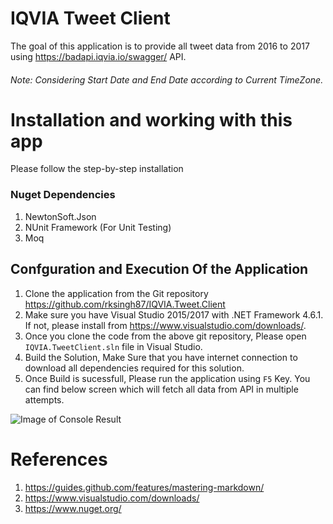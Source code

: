 # IQVIA Tweet Client

The goal of this application is to provide all tweet data from 2016 to 2017 using https://badapi.iqvia.io/swagger/ API. 
###### Note: Considering Start Date and End Date according to Current TimeZone.

# Installation and working with this app
Please follow the step-by-step installation

### Nuget Dependencies
1. NewtonSoft.Json
2. NUnit Framework (For Unit Testing)
3. Moq 

## Confguration and Execution Of the Application
1. Clone the application from the Git repository https://github.com/rksingh87/IQVIA.Tweet.Client
2. Make sure you have Visual Studio 2015/2017 with .NET Framework 4.6.1. If not, please install from https://www.visualstudio.com/downloads/.
3. Once you clone the code from the above git repository, Please open `IQVIA.TweetClient.sln` file in Visual Studio.
4. Build the Solution, Make Sure that you have internet connection to download all dependencies required for this solution.
5. Once Build is sucessfull, Please run the application using `F5` Key. You can find below screen which will fetch all data from API in multiple attempts.

![Image of Console Result](https://github.com/rksingh87/IQVIA.Tweet.Client/blob/master/blob/ConsoleApplicationResultWindow.PNG)

# References
1. https://guides.github.com/features/mastering-markdown/
2. https://www.visualstudio.com/downloads/
3. https://www.nuget.org/